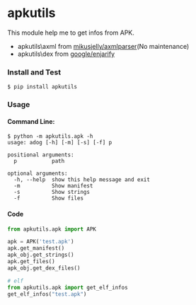 # apkutils

This module help me to get infos from APK.

- apkutils\axml from [mikusjelly/axmlparser](https://github.com/mikusjelly/axmlparser)(No maintenance)
- apkutils\dex from [google/enjarify](https://github.com/google/enjarify)


### Install and Test

```
$ pip install apkutils
```

### Usage

#### Command Line:
```
$ python -m apkutils.apk -h
usage: adog [-h] [-m] [-s] [-f] p

positional arguments:
  p           path

optional arguments:
  -h, --help  show this help message and exit
  -m          Show manifest
  -s          Show strings
  -f          Show files

```

#### Code
```python
from apkutils.apk import APK

apk = APK('test.apk')
apk.get_manifest()
apk_obj.get_strings()
apk.get_files()
apk_obj.get_dex_files()

# elf
from apkutils.apk import get_elf_infos
get_elf_infos("test.apk")
```

